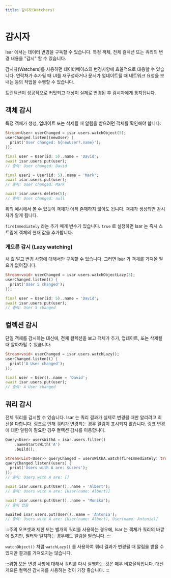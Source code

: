 ```yaml
---
title: 감시자(Watchers)
---
```


# 감시자

Isar 에서는 데이터 변경을 구독할 수 있습니다. 특정 객체, 전체 컬렉션 또는 쿼리의 변경 내용을 "감시" 할 수 있습니다.

감시자(Watchers)를 사용하면 데이터베이스의 변경사항에 효율적으로 대응할 수 있습니다. 연락처가 추가될 때 UI를 재구성하거나 문서가 업데이트될 때 네트워크 요청을 보내는 등의 작업을 수행할 수 있습니다.

트랜잭션이 성공적으로 커밋되고 대상이 실제로 변경된 후 감시자에게 통지됩니다.

## 객체 감시

특정 객체가 생성, 업데이트 또는 삭제될 때 알림을 받으려면 객체를 확인해야 합니다:

```dart
Stream<User> userChanged = isar.users.watchObject(5);
userChanged.listen((newUser) {
  print('User changed: ${newUser?.name}');
});

final user = User(id: 5)..name = 'David';
await isar.users.put(user);
// 출력: User changed: David

final user2 = User(id: 5)..name = 'Mark';
await isar.users.put(user);
// 출력: User changed: Mark

await isar.users.delete(5);
// 출력: User changed: null
```

위의 예시에서 볼 수 있듯이 객체가 아직 존재하지 않아도 됩니다. 객체가 생성되면 감시자가 알게 됩니다.

`fireImmediately` 라는 추가 매개 변수가 있습니다. `true` 로 설정하면 Isar 는 즉시 스트림에 객체의 현재 값을 추가합니다.

### 게으른 감시 (Lazy watching)

새 값 말고 변경 사항에 대해서만 구독할 수 있습니다. 그러면 Isar 가 객체를 가져올 필요가 없어집니다.

```dart
Stream<void> userChanged = isar.users.watchObjectLazy(5);
userChanged.listen(() {
  print('User 5 changed');
});

final user = User(id: 5)..name = 'David';
await isar.users.put(user);
// 출력: User 5 changed
```

## 컬렉션 감시

단일 객체를 감시하는 대신에, 전체 컬렉션을 보고 객체가 추가, 업데이트, 또는 삭제될 때 알아차릴 수 있습니다:

```dart
Stream<void> userChanged = isar.users.watchLazy();
userChanged.listen(() {
  print('A User changed');
});

final user = User()..name = 'David';
await isar.users.put(user);
// 출력: A User changed
```

## 쿼리 감시

전체 쿼리를 감시할 수 있습니다. Isar 는 쿼리 결과가 실제로 변경될 때만 알리려고 최선을 다합니다. 링크로 인해 쿼리가 변경되는 경우 알림이 표시되지 않습니다. 링크 변경에 대한 알림이 필요한 경우 컬렉션 감시를 이용합니다.

```dart
Query<User> usersWithA = isar.users.filter()
    .nameStartsWith('A')
    .build();

Stream<List<User>> queryChanged = usersWithA.watch(fireImmediately: true);
queryChanged.listen((users) {
  print('Users with A are: $users');
});
// 출력: Users with A are: []

await isar.users.put(User()..name = 'Albert');
// 출력: Users with A are: [User(name: Albert)]

await isar.users.put(User()..name = 'Monika');
// 출력 없음

awaited isar.users.put(User()..name = 'Antonia');
// 출력: Users with A are: [User(name: Albert), User(name: Antonia)]
```

:::주의
오프셋과 제한 또는 별개의 쿼리를 사용하는 경우에, Isar 는 객체가 쿼리의 바깥에 있지만, 필터와 일치하는 경우에도 알림을 받습니다.
:::

`watchObject()` 처럼 `watchLazy()` 를 사용하여 쿼리 결과가 변경될 때 알림을 받을 수 있지만 결과를 가져오지는 않습니다.

:::위험
모든 변경 사항에 대해서 쿼리를 다시 실행하는 것은 매우 비효율적입니다. 대신 게으른 컬렉션 감시자를 사용하는 것이 가장 좋습니다.
:::
